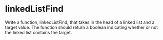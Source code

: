 # linkedListFind

Write a function, linkedListFind, that takes in the head of a linked list and a target value. The function should return a boolean indicating whether or not the linked list contains the target.

